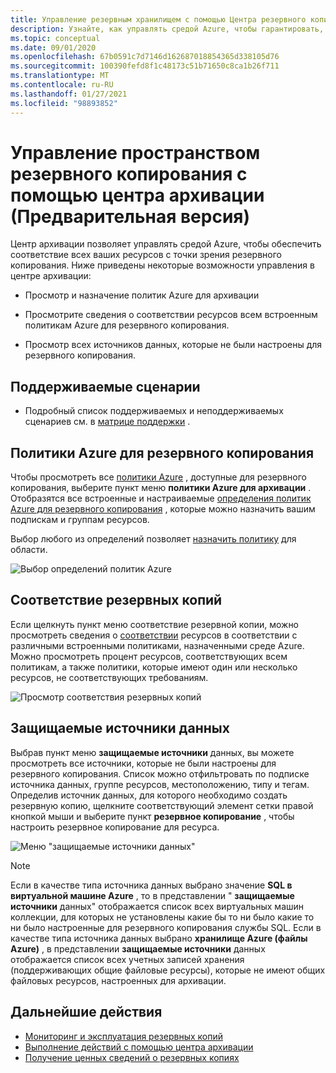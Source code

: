 ```yaml
---
title: Управление резервным хранилищем с помощью Центра резервного копирования
description: Узнайте, как управлять средой Azure, чтобы гарантировать, что все ресурсы будут соответствовать требованиям с точки зрения резервного копирования с помощью центра архивации.
ms.topic: conceptual
ms.date: 09/01/2020
ms.openlocfilehash: 67b0591c7d7146d162687018854365d338105d76
ms.sourcegitcommit: 100390fefd8f1c48173c51b71650c8ca1b26f711
ms.translationtype: MT
ms.contentlocale: ru-RU
ms.lasthandoff: 01/27/2021
ms.locfileid: "98893852"
---
```

# <a name="govern-your-backup-estate-using-backup-center-preview"></a>Управление пространством резервного копирования с помощью центра архивации (Предварительная версия)

Центр архивации позволяет управлять средой Azure, чтобы обеспечить соответствие всех ваших ресурсов с точки зрения резервного копирования. Ниже приведены некоторые возможности управления в центре архивации:

* Просмотр и назначение политик Azure для архивации

* Просмотрите сведения о соответствии ресурсов всем встроенным политикам Azure для резервного копирования.

* Просмотр всех источников данных, которые не были настроены для резервного копирования.

## <a name="supported-scenarios"></a>Поддерживаемые сценарии

* Подробный список поддерживаемых и неподдерживаемых сценариев см. в [матрице поддержки](backup-center-support-matrix.md) .

## <a name="azure-policies-for-backup"></a>Политики Azure для резервного копирования

Чтобы просмотреть все [политики Azure](../governance/policy/overview.md) , доступные для резервного копирования, выберите пункт меню **политики Azure для архивации** . Отобразятся все встроенные и настраиваемые [определения политик Azure для резервного копирования](policy-reference.md) , которые можно назначить вашим подпискам и группам ресурсов.

Выбор любого из определений позволяет [назначить политику](../governance/policy/tutorials/create-and-manage.md#assign-a-policy) для области.

![Выбор определений политик Azure](./media/backup-center-govern-environment/azure-policy-definitions.png)

## <a name="backup-compliance"></a>Соответствие резервных копий

Если щелкнуть пункт меню соответствие резервной копии, можно просмотреть сведения о [соответствии](../governance/policy/how-to/get-compliance-data.md) ресурсов в соответствии с различными встроенными политиками, назначенными среде Azure. Можно просмотреть процент ресурсов, соответствующих всем политикам, а также политики, которые имеют один или несколько ресурсов, не соответствующих требованиям.

![Просмотр соответствия резервных копий](./media/backup-center-govern-environment/azure-policy-compliance.png)

## <a name="protectable-datasources"></a>Защищаемые источники данных

Выбрав пункт меню **защищаемые источники** данных, вы можете просмотреть все источники, которые не были настроены для резервного копирования. Список можно отфильтровать по подписке источника данных, группе ресурсов, местоположению, типу и тегам. Определив источник данных, для которого необходимо создать резервную копию, щелкните соответствующий элемент сетки правой кнопкой мыши и выберите пункт **резервное копирование** , чтобы настроить резервное копирование для ресурса.

![Меню "защищаемые источники данных"](./media/backup-center-govern-environment/protectable-datasources.png)

> [!NOTE]
> Если в качестве типа источника данных выбрано значение **SQL в виртуальной машине Azure** , то в представлении " **защищаемые источники** данных" отображается список всех виртуальных машин коллекции, для которых не установлены какие бы то ни было какие то ни было настроенные для резервного копирования службы SQL.
> Если в качестве типа источника данных выбрано **хранилище Azure (файлы Azure)** , в представлении **защищаемые источники** данных отображается список всех учетных записей хранения (поддерживающих общие файловые ресурсы), которые не имеют общих файловых ресурсов, настроенных для архивации.


## <a name="next-steps"></a>Дальнейшие действия

* [Мониторинг и эксплуатация резервных копий](backup-center-monitor-operate.md)
* [Выполнение действий с помощью центра архивации](backup-center-actions.md)
* [Получение ценных сведений о резервных копиях](backup-center-obtain-insights.md)